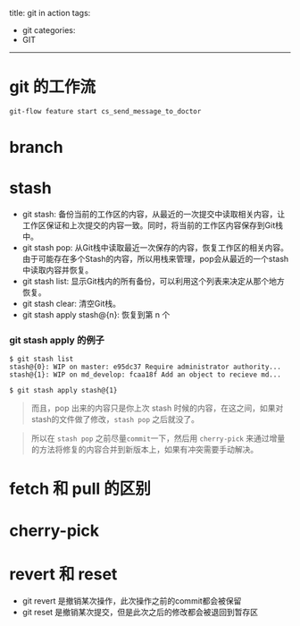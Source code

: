 title: git in action
tags:
  - git
categories:
  - GIT
---

# git 的工作流

```sh
git-flow feature start cs_send_message_to_doctor
```

# branch

# stash
* git stash: 备份当前的工作区的内容，从最近的一次提交中读取相关内容，让工作区保证和上次提交的内容一致。同时，将当前的工作区内容保存到Git栈中。
* git stash pop: 从Git栈中读取最近一次保存的内容，恢复工作区的相关内容。由于可能存在多个Stash的内容，所以用栈来管理，pop会从最近的一个stash中读取内容并恢复。
* git stash list: 显示Git栈内的所有备份，可以利用这个列表来决定从那个地方恢复。
* git stash clear: 清空Git栈。
* git stash apply stash@{n}: 恢复到第 n 个

### git stash apply 的例子
```shell
$ git stash list
stash@{0}: WIP on master: e95dc37 Require administrator authority...
stash@{1}: WIP on md_develop: fcaa18f Add an object to recieve md...

$ git stash apply stash@{1}
```

> 而且，pop 出来的内容只是你上次 stash 时候的内容，在这之间，如果对stash的文件做了修改，`stash pop` 之后就没了。  

> 所以在 `stash pop` 之前尽量`commit`一下，然后用 `cherry-pick` 来通过增量的方法将修复的内容合并到新版本上，如果有冲突需要手动解决。

# fetch 和 pull 的区别

# cherry-pick

# revert 和 reset
- git revert 是撤销某次操作，此次操作之前的commit都会被保留
- git reset 是撤销某次提交，但是此次之后的修改都会被退回到暂存区
